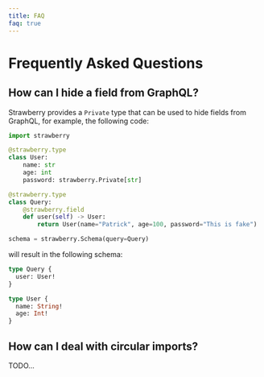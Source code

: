 ```yaml
---
title: FAQ
faq: true
---
```


# Frequently Asked Questions

## How can I hide a field from GraphQL?

Strawberry provides a `Private` type that can be used to hide fields from
GraphQL, for example, the following code:

```python
import strawberry

@strawberry.type
class User:
    name: str
    age: int
    password: strawberry.Private[str]

@strawberry.type
class Query:
    @strawberry.field
    def user(self) -> User:
        return User(name="Patrick", age=100, password="This is fake")

schema = strawberry.Schema(query=Query)
```

will result in the following schema:

```graphql
type Query {
  user: User!
}

type User {
  name: String!
  age: Int!
}
```

## How can I deal with circular imports?

TODO...
